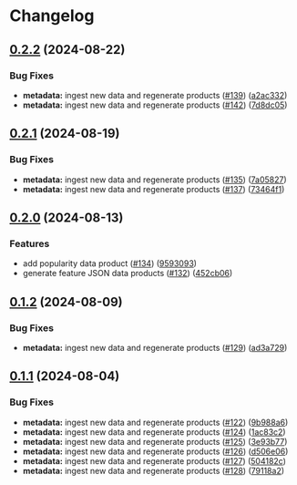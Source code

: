# Changelog

## [0.2.2](https://github.com/launchdarkly/sdk-meta/compare/api/v0.2.1...api/v0.2.2) (2024-08-22)


### Bug Fixes

* **metadata:** ingest new data and regenerate products ([#139](https://github.com/launchdarkly/sdk-meta/issues/139)) ([a2ac332](https://github.com/launchdarkly/sdk-meta/commit/a2ac332a4cb694717ee4c04214c71192bcd673de))
* **metadata:** ingest new data and regenerate products ([#142](https://github.com/launchdarkly/sdk-meta/issues/142)) ([7d8dc05](https://github.com/launchdarkly/sdk-meta/commit/7d8dc05746d2ed078be3ea647b327050f3886b8b))

## [0.2.1](https://github.com/launchdarkly/sdk-meta/compare/api/v0.2.0...api/v0.2.1) (2024-08-19)


### Bug Fixes

* **metadata:** ingest new data and regenerate products ([#135](https://github.com/launchdarkly/sdk-meta/issues/135)) ([7a05827](https://github.com/launchdarkly/sdk-meta/commit/7a058275382d45185b6fc09b14038d843d3e1472))
* **metadata:** ingest new data and regenerate products ([#137](https://github.com/launchdarkly/sdk-meta/issues/137)) ([73464f1](https://github.com/launchdarkly/sdk-meta/commit/73464f1b5bc53a69c5704e2765fdb61432b3a6a5))

## [0.2.0](https://github.com/launchdarkly/sdk-meta/compare/api/v0.1.2...api/v0.2.0) (2024-08-13)


### Features

* add popularity data product ([#134](https://github.com/launchdarkly/sdk-meta/issues/134)) ([9593093](https://github.com/launchdarkly/sdk-meta/commit/95930937fda38380260a695063cb0a28f7b39f38))
* generate feature JSON data products ([#132](https://github.com/launchdarkly/sdk-meta/issues/132)) ([452cb06](https://github.com/launchdarkly/sdk-meta/commit/452cb06d307eaf6e0b9887ae4120edefdae5a0b5))

## [0.1.2](https://github.com/launchdarkly/sdk-meta/compare/api/v0.1.1...api/v0.1.2) (2024-08-09)


### Bug Fixes

* **metadata:** ingest new data and regenerate products ([#129](https://github.com/launchdarkly/sdk-meta/issues/129)) ([ad3a729](https://github.com/launchdarkly/sdk-meta/commit/ad3a729bbe97e023a6515e85e18f6ae6e1dd7734))

## [0.1.1](https://github.com/launchdarkly/sdk-meta/compare/api/v0.1.0...api/v0.1.1) (2024-08-04)


### Bug Fixes

* **metadata:** ingest new data and regenerate products ([#122](https://github.com/launchdarkly/sdk-meta/issues/122)) ([9b988a6](https://github.com/launchdarkly/sdk-meta/commit/9b988a6c27a19352985eaf9ce00dc66a610f7a97))
* **metadata:** ingest new data and regenerate products ([#124](https://github.com/launchdarkly/sdk-meta/issues/124)) ([1ac83c2](https://github.com/launchdarkly/sdk-meta/commit/1ac83c211a0e039e5c1cb60ed093018877346bcf))
* **metadata:** ingest new data and regenerate products ([#125](https://github.com/launchdarkly/sdk-meta/issues/125)) ([3e93b77](https://github.com/launchdarkly/sdk-meta/commit/3e93b77b22d9ffbfc74cf62e9e5609e9e3818529))
* **metadata:** ingest new data and regenerate products ([#126](https://github.com/launchdarkly/sdk-meta/issues/126)) ([d506e06](https://github.com/launchdarkly/sdk-meta/commit/d506e06c82b3e60a9c90962b34f6e738fda94344))
* **metadata:** ingest new data and regenerate products ([#127](https://github.com/launchdarkly/sdk-meta/issues/127)) ([504182c](https://github.com/launchdarkly/sdk-meta/commit/504182c89bde3c95e8dd109969abc20142facf2b))
* **metadata:** ingest new data and regenerate products ([#128](https://github.com/launchdarkly/sdk-meta/issues/128)) ([79118a2](https://github.com/launchdarkly/sdk-meta/commit/79118a29728e4ec3ed9d711ecfff910dfd0f3cf6))
